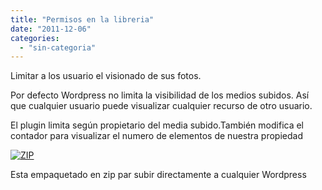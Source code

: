 ```yaml
---
title: "Permisos en la libreria"
date: "2011-12-06"
categories: 
  - "sin-categoria"
---
```


Limitar a los usuario el visionado de sus fotos.

Por defecto Wordpress no limita la visibilidad de los medios subidos. Así que cualquier usuario puede visualizar cualquier recurso de otro usuario.

El plugin limita según propietario del media subido.También modifica el contador para visualizar el numero de elementos de nuestra propiedad

[![](images/archive.png "ZIP")](https://luispuente.net/wp-content/uploads/2011/12/libraryown.zip)

Esta empaquetado en zip par subir directamente a cualquier Wordpress
